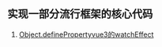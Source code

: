 ## 实现一部分流行框架的核心代码

1. [Object.definePropertyvue3的watchEffect](https://github.com/wen-haoming/principle/tree/master/vue-reactive)


